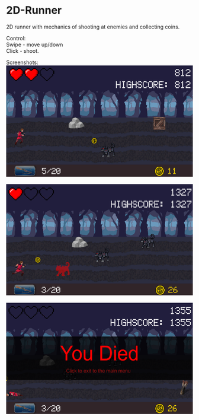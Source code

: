 # 2D-Runner
2D runner with mechanics of shooting at enemies and collecting coins.<br>

Control:<br>
Swipe - move up/down<br>
Click - shoot.

Screenshots:<br>
<img src="https://github.com/Enot124/2D-Runner/blob/main/Screenshots/Screenshot_28.png" title="Screen" alt="Screen" width="600" height="300"/>&nbsp;
<img src="https://github.com/Enot124/2D-Runner/blob/main/Screenshots/Screenshot_29.png" title="Screen" alt="Screen" width="600" height="300"/>&nbsp;
<img src="https://github.com/Enot124/2D-Runner/blob/main/Screenshots/Screenshot_30.png" title="Screen" alt="Screen" width="600" height="300"/>&nbsp;

